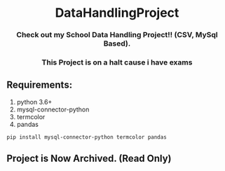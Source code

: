 <h1 align="center"> DataHandlingProject </h1>

<h3 align="center"> Check out my School Data Handling Project!! (CSV, MySql Based).</h3>

### <h3 align="center"> This Project is on a halt cause i have exams</h3>
## Requirements: 
  1. python 3.6+
  2. mysql-connector-python
  3. termcolor 
  4. pandas
   
```
pip install mysql-connector-python termcolor pandas
```
   
## Project is Now Archived. (Read Only)
